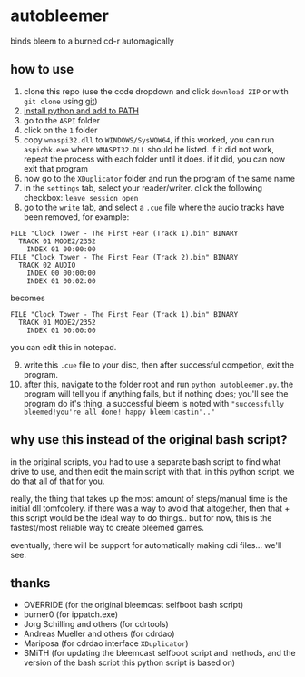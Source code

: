 # autobleemer
binds bleem to a burned cd-r automagically

## how to use
1. clone this repo (use the code dropdown and click `download ZIP` or with `git clone` using [git](https://git-scm.com/))
2. [install python and add to PATH](https://www.python.org/downloads/)
3. go to the `ASPI` folder
4. click on the `1` folder
5. copy `wnaspi32.dll` to `WINDOWS/SysWOW64`, if this worked, you can run `aspichk.exe` where `WNASPI32.DLL` should be listed. if it did not work, repeat the process with each folder until it does. if it did, you can now exit that program
6. now go to the `XDuplicator` folder and run the program of the same name
7. in the `settings` tab, select your reader/writer. click the following checkbox: `leave session open`
8. go to the `write` tab, and select a `.cue` file where the audio tracks have been removed, for example:
```
FILE "Clock Tower - The First Fear (Track 1).bin" BINARY
  TRACK 01 MODE2/2352
    INDEX 01 00:00:00
FILE "Clock Tower - The First Fear (Track 2).bin" BINARY
  TRACK 02 AUDIO
    INDEX 00 00:00:00
    INDEX 01 00:02:00
```
becomes
```
FILE "Clock Tower - The First Fear (Track 1).bin" BINARY
  TRACK 01 MODE2/2352
    INDEX 01 00:00:00
```
you can edit this in notepad.

9. write this `.cue` file to your disc, then after successful competion, exit the program.
10. after this, navigate to the folder root and run `python autobleemer.py`. the program will tell you if anything fails, but if nothing does; you'll see the program do it's thing. a successful bleem is noted with `"successfully bleemed!you're all done! happy bleem!castin'.."`

## why use this instead of the original bash script?
in the original scripts, you had to use a separate bash script to find what drive to use, and then edit the main script with that. in this python script, we do that all of that for you.

really, the thing that takes up the most amount of steps/manual time is the initial dll tomfoolery. if there was a way to avoid that altogether, then that + this script would be the ideal way to do things.. but for now, this is the fastest/most reliable way to create bleemed games.

eventually, there will be support for automatically making cdi files... we'll see.

## thanks
- OVERRIDE (for the original bleemcast selfboot bash script)
- burner0 (for ippatch.exe)
- Jorg Schilling and others (for cdrtools)
- Andreas Mueller and others (for cdrdao)
- Mariposa (for cdrdao interface `XDuplicator`)
- SMiTH (for updating the bleemcast selfboot script and methods, and the version of the bash script this python script is based on)

